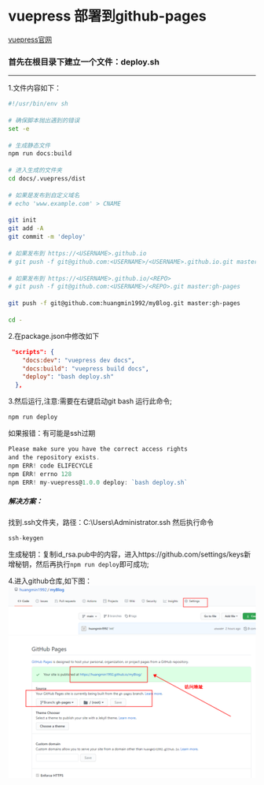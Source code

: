 # vuepress 部署到github-pages

[vuepress官网](https://www.vuepress.cn/guide/)

### 首先在根目录下建立一个文件：deploy.sh
______________________


1.文件内容如下：
```sh
#!/usr/bin/env sh

# 确保脚本抛出遇到的错误
set -e

# 生成静态文件
npm run docs:build

# 进入生成的文件夹
cd docs/.vuepress/dist

# 如果是发布到自定义域名
# echo 'www.example.com' > CNAME

git init
git add -A
git commit -m 'deploy'

# 如果发布到 https://<USERNAME>.github.io
# git push -f git@github.com:<USERNAME>/<USERNAME>.github.io.git master

# 如果发布到 https://<USERNAME>.github.io/<REPO>
# git push -f git@github.com:<USERNAME>/<REPO>.git master:gh-pages

git push -f git@github.com:huangmin1992/myBlog.git master:gh-pages

cd -
```
2.在package.json中修改如下
```json
 "scripts": {
    "docs:dev": "vuepress dev docs",
    "docs:build": "vuepress build docs",
    "deploy": "bash deploy.sh"
  },
```
3.然后运行,注意:需要在右键启动git bash 运行此命令;
```javascript
npm run deploy
```
如果报错：有可能是ssh过期
```javascript
Please make sure you have the correct access rights
and the repository exists.
npm ERR! code ELIFECYCLE
npm ERR! errno 128
npm ERR! my-vuepress@1.0.0 deploy: `bash deploy.sh`
```
##### 解决方案：
找到.ssh文件夹，路径：C:\Users\Administrator\.ssh
然后执行命令
```javascript
ssh-keygen
```
生成秘钥：复制id_rsa.pub中的内容，进入https://github.com/settings/keys新增秘钥，然后再执行`npm run deploy`即可成功;

4.进入github仓库,如下图：
![进入Seetings](../.vuepress/public/2.png)
![github-pages](../.vuepress/public/3.png)